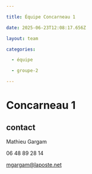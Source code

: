 ```yaml
---

title: Équipe Concarneau 1

date: 2025-06-23T12:08:17.656Z

layout: team

categories:

  - équipe

  - groupe-2

---
```


# Concarneau 1



## contact 

Mathieu Gargam

 06 48 89 28 14

mgargam@laposte.net

